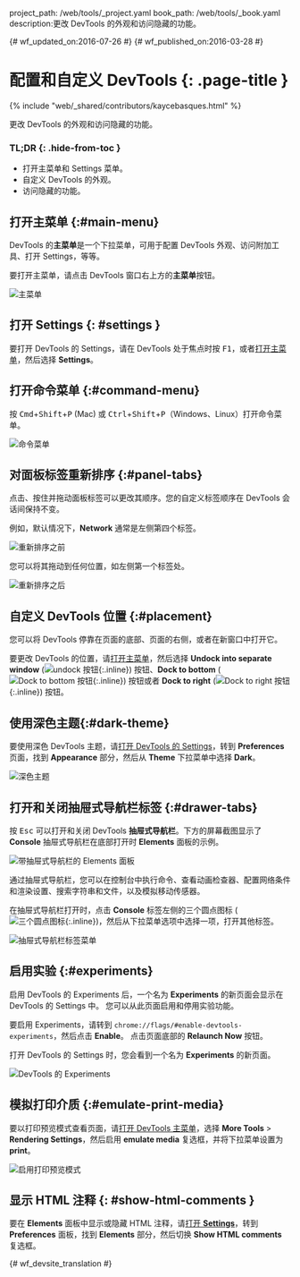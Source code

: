 project_path: /web/tools/_project.yaml
book_path: /web/tools/_book.yaml
description:更改 DevTools 的外观和访问隐藏的功能。

{# wf_updated_on:2016-07-26 #}
{# wf_published_on:2016-03-28 #}

# 配置和自定义 DevTools {: .page-title }

{% include "web/_shared/contributors/kaycebasques.html" %}

更改 DevTools 的外观和访问隐藏的功能。



### TL;DR {: .hide-from-toc }
- 打开主菜单和 Settings 菜单。
- 自定义 DevTools 的外观。
- 访问隐藏的功能。


## 打开主菜单 {:#main-menu}

DevTools 的**主菜单**是一个下拉菜单，可用于配置 DevTools 外观、访问附加工具、打开 Settings，等等。


要打开主菜单，请点击 DevTools 窗口右上方的**主菜单**按钮。


![主菜单](images/main-menu.png)

## 打开 Settings {: #settings }

要打开 DevTools 的 Settings，请在 DevTools 处于焦点时按 <kbd>F1</kbd>，或者[打开主菜单](#main-menu)，然后选择 **Settings**。


## 打开命令菜单 {:#command-menu}

按 <kbd>Cmd</kbd>+<kbd>Shift</kbd>+<kbd>P</kbd> (Mac) 或
<kbd>Ctrl</kbd>+<kbd>Shift</kbd>+<kbd>P</kbd>（Windows、Linux）打开命令菜单。


![命令菜单](images/command-menu.png)

## 对面板标签重新排序 {:#panel-tabs}

点击、按住并拖动面板标签可以更改其顺序。您的自定义标签顺序在 DevTools 会话间保持不变。


例如，默认情况下，**Network** 通常是左侧第四个标签。

![重新排序之前](images/before-reorder.png)

您可以将其拖动到任何位置，如左侧第一个标签处。

![重新排序之后](images/after-reorder.png)

## 自定义 DevTools 位置 {:#placement}

您可以将 DevTools 停靠在页面的底部、页面的右侧，或者在新窗口中打开它。
 

要更改 DevTools 的位置，请[打开主菜单](#main-menu)，然后选择 **Undock into separate window** (![undock 按钮](images/undock.png){:.inline}) 按钮、**Dock to bottom** (![Dock to bottom 按钮](images/dock-bottom.png){:.inline}) 按钮或者 **Dock to right** (![Dock to right 按钮](images/dock-right.png){:.inline}) 按钮。







 

## 使用深色主题{:#dark-theme}

要使用深色 DevTools 主题，请[打开 DevTools 的 Settings](#settings)，转到 **Preferences** 页面，找到 **Appearance** 部分，然后从 **Theme** 下拉菜单中选择 **Dark**。



![深色主题](images/dark-theme.png)

## 打开和关闭抽屉式导航栏标签 {:#drawer-tabs}

按 <kbd>Esc</kbd> 可以打开和关闭 DevTools **抽屉式导航栏**。下方的屏幕截图显示了 **Console** 抽屉式导航栏在底部打开时 **Elements** 面板的示例。



![带抽屉式导航栏的 Elements 面板](images/drawer.png)

通过抽屉式导航栏，您可以在控制台中执行命令、查看动画检查器、配置网络条件和渲染设置、搜索字符串和文件，以及模拟移动传感器。



在抽屉式导航栏打开时，点击 **Console** 标签左侧的三个圆点图标 (![三个圆点图标](images/three-dot.png){:.inline})，然后从下拉菜单选项中选择一项，打开其他标签。




![抽屉式导航栏标签菜单](images/drawer-tabs.png)

## 启用实验 {:#experiments}

启用 DevTools 的 Experiments 后，一个名为 **Experiments** 的新页面会显示在 DevTools 的 Settings 中。
您可以从此页面启用和停用实验功能。


要启用 Experiments，请转到 `chrome://flags/#enable-devtools-experiments`，然后点击 **Enable**。
点击页面底部的 **Relaunch Now** 按钮。
 

打开 DevTools 的 Settings 时，您会看到一个名为 **Experiments** 的新页面。


![DevTools 的 Experiments](images/experiments.png)

## 模拟打印介质 {:#emulate-print-media}

要以打印预览模式查看页面，请[打开 DevTools 主菜单](#main-menu)，选择 **More Tools** > **Rendering Settings**，然后启用 **emulate media** 复选框，并将下拉菜单设置为 **print**。



![启用打印预览模式](images/emulate-print-media.png)

## 显示 HTML 注释 {: #show-html-comments }

要在 **Elements** 面板中显示或隐藏 HTML 注释，请[打开 **Settings**](#settings)，转到 **Preferences** 面板，找到 **Elements** 部分，然后切换 **Show HTML comments** 复选框。




{# wf_devsite_translation #}
